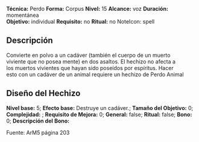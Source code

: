 
**Técnica:** Perdo
**Forma:** Corpus
**Nivel:** 15
**Alcance:** voz 
**Duración:** momentánea  
**Objetivo:** individual
**Requisito:** no
**Ritual:** no
NoteIcon: spell




## Descripción 
<p>Convierte en polvo a un cadáver (también el cuerpo de un muerto viviente que no posea mente) en dos asaltos. El hechizo no afecta a los muertos vivientes que hayan sido poseídos por espíritus. Hacer esto con un cadáver de un animal requiere un hechizo de Perdo Animal</p>

## Diseño del Hechizo 

**Nivel base:** 5; **Efecto base:** Destruye un cadáver.;  **Tamaño del **Objetivo:**** 0; **Complejidad:** ; **Requisito de Mejora:** 0; **General:** false; **Ritual:** false; **Bono:** 0; **Descripción del** **Bono:** 

Fuente: ArM5 página 203